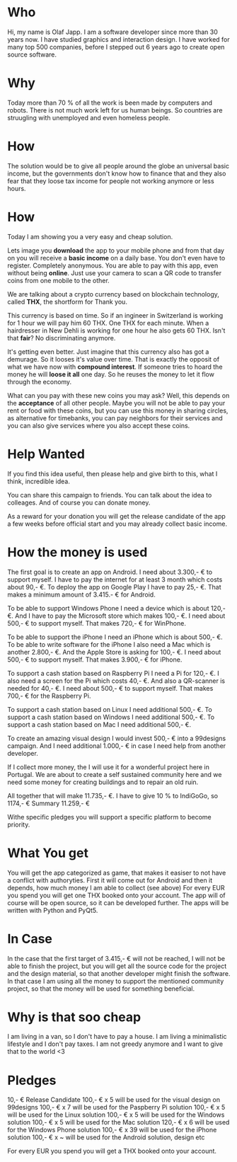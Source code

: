 # Who
Hi, my name is Olaf Japp.
I am a software developer since more than 30 years now.
I have studied graphics and interaction design.
I have worked for many top 500 companies, before I stepped out 6 years ago to create open source software.

# Why
Today more than 70 % of all the work is been made by computers and robots.
There is not much work left for us human beings.
So countries are struugling with unemployed and even homeless people.

# How
The solution would be to give all people around the globe an universal basic income, but the governments don't know how to finance that and they also fear that they loose tax income for people not working anymore or less hours.

# How
Today I am showing you a very easy and cheap solution.

Lets image you **download** the app to your mobile phone and from that day on you will receive a **basic income** on a daily base.
You don't even have to register. 
Completely anonymous.
You are able to pay with this app, even without being **online**. Just use your camera to scan a QR code to transfer coins from one mobile to the other.

We are talking about a crypto currency based on blockchain technology, called **THX**, the shortform for Thank you.

This currency is based on time. So if an ingineer in Switzerland is working for 1 hour we will pay him 60 THX. One THX for each minute. When a hairdresser in New Dehli is working for one hour he also gets 60 THX.
Isn't that **fair**?
No discriminating anymore.

It's getting even better.
Just imagine that this currency also has got a demurage. So it looses it's value over time. That is exactly the opposit of what we have now with **compound interest**.
If someone tries to hoard the money he will **loose it all** one day.
So he reuses the money to let it flow through the economy.

What can you pay with these new coins you may ask?
Well, this depends on the **acceptance** of all other people.
Maybe you will not be able to pay your rent or food with these coins, but you can use this money in sharing circles, as alternative for timebanks, you can pay neighbors for their services and you can also give services where you also accept these coins.

# Help Wanted
If you find this idea useful, then please help and give birth to this, what I think, incredible idea.

You can share this campaign to friends.
You can talk about the idea to colleages.
And of course you can donate money.

As a reward for your donation you will get the release candidate of the app a few weeks before official start and you may already collect basic income.


# How the money is used
The first goal is to create an app on Android.
I need about 3.300,- € to support myself.
I have to pay the internet for at least 3 month which costs about 90,- €.
To deploy the app on Google Play I have to pay 25,- €.
That makes a minimum amount of 3.415.- € for Android.

To be able to support Windows Phone I need a device which is about 120,- €.
And I have to pay the Microsoft store which makes 100,- €.
I need about 500,- € to support myself.
That makes 720,- € for WinPhone.

To be able to support the iPhone I need an iPhone which is about 500,- €.
To be able to write software for the iPhone I also need a Mac which is another 2.800,- €.
And the Apple Store is asking for 100,- €.
I need about 500,- € to support myself.
That makes 3.900,- € for iPhone.

To support a cash station based on Raspberry Pi I need a Pi for 120,- €.
I also need a screen for the Pi which costs 40,- €.
And also a QR-scanner is needed for 40,- €.
I need about 500,- € to support myself.
That makes 700,- € for the Raspberry Pi.

To support a cash station based on Linux I need additional 500,- €.
To support a cash station based on Windows I need additional 500,- €.
To support a cash station based on Mac I need additional 500,- €.

To create an amazing visual design I would invest 500,- € into a 99designs campaign.
And I need additional 1.000,- € in case I need help from another developer.

If I collect more money, the I will use it for a wonderful project here in Portugal.
We are about to create a self sustained community here and we need some money for creating buildings and to repair an old ruin.

All together that will make 11.735,- €.
I have to give 10 % to IndiGoGo, so 1174,- €
Summary 11.259,- €

Withe specific pledges you will support a specific platform to become priority.

# What You get
You will get the app categorized as game, that makes it easiser to not have a conflict with authoryties. 
First it will come out for Android and then it depends, how much money I am able to collect (see above)
For every EUR you spend you will get one THX booked onto your account.
The app will of course will be open source, so it can be developed further.
The apps will be written with Python and PyQt5.

# In Case
In the case that the first target of 3.415,- € will not be reached, I will not be able to finish the project, but you will get all the source code for the project and the design material, so that another developer might finish the software. 
In that case I am using all the money to support the mentioned community project, so that the money will be used for something beneficial.

# Why is that soo cheap
I am living in a van, so I don't have to pay a house.
I am living a minimalistic lifestyle and I don't pay taxes.
I am not greedy anymore and I want to give that to the world <3


# Pledges
10,- € Release Candidate
100,- € x 5 will be used for the visual design on 99designs
100,- € x 7 will be used for the Paspberry Pi solution
100,- € x 5 will be used for the Linux solution
100,- € x 5 will be used for the Windows solution
100,- € x 5 will be used for the Mac solution
120,- € x 6 will be used for the Windows Phone solution
100,- € x 39 will be used for the iPhone solution
100,- € x ~ will be used for the Android solution, design etc

For every EUR you spend you will get a THX booked onto your account.

